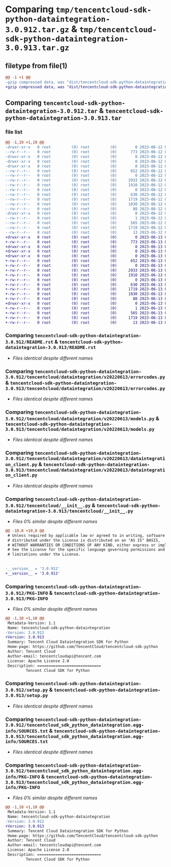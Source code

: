 # Comparing `tmp/tencentcloud-sdk-python-dataintegration-3.0.912.tar.gz` & `tmp/tencentcloud-sdk-python-dataintegration-3.0.913.tar.gz`

## filetype from file(1)

```diff
@@ -1 +1 @@
-gzip compressed data, was "dist/tencentcloud-sdk-python-dataintegration-3.0.912.tar", last modified: Mon Jun 12 03:01:35 2023, max compression
+gzip compressed data, was "dist/tencentcloud-sdk-python-dataintegration-3.0.913.tar", last modified: Tue Jun 13 02:09:19 2023, max compression
```

## Comparing `tencentcloud-sdk-python-dataintegration-3.0.912.tar` & `tencentcloud-sdk-python-dataintegration-3.0.913.tar`

### file list

```diff
@@ -1,19 +1,19 @@
-drwxr-xr-x   0 root         (0) root         (0)        0 2023-06-12 03:01:35.000000 tencentcloud-sdk-python-dataintegration-3.0.912/
--rw-r--r--   0 root         (0) root         (0)      773 2023-06-12 03:01:35.000000 tencentcloud-sdk-python-dataintegration-3.0.912/README.rst
-drwxr-xr-x   0 root         (0) root         (0)        0 2023-06-12 03:01:35.000000 tencentcloud-sdk-python-dataintegration-3.0.912/tencentcloud/
-drwxr-xr-x   0 root         (0) root         (0)        0 2023-06-12 03:01:35.000000 tencentcloud-sdk-python-dataintegration-3.0.912/tencentcloud/dataintegration/
-drwxr-xr-x   0 root         (0) root         (0)        0 2023-06-12 03:01:35.000000 tencentcloud-sdk-python-dataintegration-3.0.912/tencentcloud/dataintegration/v20220613/
--rw-r--r--   0 root         (0) root         (0)      652 2023-06-12 03:01:35.000000 tencentcloud-sdk-python-dataintegration-3.0.912/tencentcloud/dataintegration/v20220613/errorcodes.py
--rw-r--r--   0 root         (0) root         (0)        0 2023-06-12 03:01:35.000000 tencentcloud-sdk-python-dataintegration-3.0.912/tencentcloud/dataintegration/v20220613/__init__.py
--rw-r--r--   0 root         (0) root         (0)     2933 2023-06-12 03:01:35.000000 tencentcloud-sdk-python-dataintegration-3.0.912/tencentcloud/dataintegration/v20220613/models.py
--rw-r--r--   0 root         (0) root         (0)     1910 2023-06-12 03:01:35.000000 tencentcloud-sdk-python-dataintegration-3.0.912/tencentcloud/dataintegration/v20220613/dataintegration_client.py
--rw-r--r--   0 root         (0) root         (0)        0 2023-06-12 03:01:35.000000 tencentcloud-sdk-python-dataintegration-3.0.912/tencentcloud/dataintegration/__init__.py
--rw-r--r--   0 root         (0) root         (0)      630 2023-06-12 03:01:35.000000 tencentcloud-sdk-python-dataintegration-3.0.912/tencentcloud/__init__.py
--rw-r--r--   0 root         (0) root         (0)     1719 2023-06-12 03:01:35.000000 tencentcloud-sdk-python-dataintegration-3.0.912/PKG-INFO
--rw-r--r--   0 root         (0) root         (0)     1030 2023-06-12 03:01:35.000000 tencentcloud-sdk-python-dataintegration-3.0.912/setup.py
--rw-r--r--   0 root         (0) root         (0)       88 2023-06-12 03:01:35.000000 tencentcloud-sdk-python-dataintegration-3.0.912/setup.cfg
-drwxr-xr-x   0 root         (0) root         (0)        0 2023-06-12 03:01:35.000000 tencentcloud-sdk-python-dataintegration-3.0.912/tencentcloud_sdk_python_dataintegration.egg-info/
--rw-r--r--   0 root         (0) root         (0)        1 2023-06-12 03:01:35.000000 tencentcloud-sdk-python-dataintegration-3.0.912/tencentcloud_sdk_python_dataintegration.egg-info/dependency_links.txt
--rw-r--r--   0 root         (0) root         (0)      565 2023-06-12 03:01:35.000000 tencentcloud-sdk-python-dataintegration-3.0.912/tencentcloud_sdk_python_dataintegration.egg-info/SOURCES.txt
--rw-r--r--   0 root         (0) root         (0)     1719 2023-06-12 03:01:35.000000 tencentcloud-sdk-python-dataintegration-3.0.912/tencentcloud_sdk_python_dataintegration.egg-info/PKG-INFO
--rw-r--r--   0 root         (0) root         (0)       13 2023-06-12 03:01:35.000000 tencentcloud-sdk-python-dataintegration-3.0.912/tencentcloud_sdk_python_dataintegration.egg-info/top_level.txt
+drwxr-xr-x   0 root         (0) root         (0)        0 2023-06-13 02:09:19.000000 tencentcloud-sdk-python-dataintegration-3.0.913/
+-rw-r--r--   0 root         (0) root         (0)      773 2023-06-13 02:09:19.000000 tencentcloud-sdk-python-dataintegration-3.0.913/README.rst
+drwxr-xr-x   0 root         (0) root         (0)        0 2023-06-13 02:09:19.000000 tencentcloud-sdk-python-dataintegration-3.0.913/tencentcloud/
+drwxr-xr-x   0 root         (0) root         (0)        0 2023-06-13 02:09:19.000000 tencentcloud-sdk-python-dataintegration-3.0.913/tencentcloud/dataintegration/
+drwxr-xr-x   0 root         (0) root         (0)        0 2023-06-13 02:09:19.000000 tencentcloud-sdk-python-dataintegration-3.0.913/tencentcloud/dataintegration/v20220613/
+-rw-r--r--   0 root         (0) root         (0)      652 2023-06-13 02:09:19.000000 tencentcloud-sdk-python-dataintegration-3.0.913/tencentcloud/dataintegration/v20220613/errorcodes.py
+-rw-r--r--   0 root         (0) root         (0)        0 2023-06-13 02:09:19.000000 tencentcloud-sdk-python-dataintegration-3.0.913/tencentcloud/dataintegration/v20220613/__init__.py
+-rw-r--r--   0 root         (0) root         (0)     2933 2023-06-13 02:09:19.000000 tencentcloud-sdk-python-dataintegration-3.0.913/tencentcloud/dataintegration/v20220613/models.py
+-rw-r--r--   0 root         (0) root         (0)     1910 2023-06-13 02:09:19.000000 tencentcloud-sdk-python-dataintegration-3.0.913/tencentcloud/dataintegration/v20220613/dataintegration_client.py
+-rw-r--r--   0 root         (0) root         (0)        0 2023-06-13 02:09:19.000000 tencentcloud-sdk-python-dataintegration-3.0.913/tencentcloud/dataintegration/__init__.py
+-rw-r--r--   0 root         (0) root         (0)      630 2023-06-13 02:09:19.000000 tencentcloud-sdk-python-dataintegration-3.0.913/tencentcloud/__init__.py
+-rw-r--r--   0 root         (0) root         (0)     1719 2023-06-13 02:09:19.000000 tencentcloud-sdk-python-dataintegration-3.0.913/PKG-INFO
+-rw-r--r--   0 root         (0) root         (0)     1030 2023-06-13 02:09:19.000000 tencentcloud-sdk-python-dataintegration-3.0.913/setup.py
+-rw-r--r--   0 root         (0) root         (0)       88 2023-06-13 02:09:19.000000 tencentcloud-sdk-python-dataintegration-3.0.913/setup.cfg
+drwxr-xr-x   0 root         (0) root         (0)        0 2023-06-13 02:09:19.000000 tencentcloud-sdk-python-dataintegration-3.0.913/tencentcloud_sdk_python_dataintegration.egg-info/
+-rw-r--r--   0 root         (0) root         (0)        1 2023-06-13 02:09:19.000000 tencentcloud-sdk-python-dataintegration-3.0.913/tencentcloud_sdk_python_dataintegration.egg-info/dependency_links.txt
+-rw-r--r--   0 root         (0) root         (0)      565 2023-06-13 02:09:19.000000 tencentcloud-sdk-python-dataintegration-3.0.913/tencentcloud_sdk_python_dataintegration.egg-info/SOURCES.txt
+-rw-r--r--   0 root         (0) root         (0)     1719 2023-06-13 02:09:19.000000 tencentcloud-sdk-python-dataintegration-3.0.913/tencentcloud_sdk_python_dataintegration.egg-info/PKG-INFO
+-rw-r--r--   0 root         (0) root         (0)       13 2023-06-13 02:09:19.000000 tencentcloud-sdk-python-dataintegration-3.0.913/tencentcloud_sdk_python_dataintegration.egg-info/top_level.txt
```

### Comparing `tencentcloud-sdk-python-dataintegration-3.0.912/README.rst` & `tencentcloud-sdk-python-dataintegration-3.0.913/README.rst`

 * *Files identical despite different names*

### Comparing `tencentcloud-sdk-python-dataintegration-3.0.912/tencentcloud/dataintegration/v20220613/errorcodes.py` & `tencentcloud-sdk-python-dataintegration-3.0.913/tencentcloud/dataintegration/v20220613/errorcodes.py`

 * *Files identical despite different names*

### Comparing `tencentcloud-sdk-python-dataintegration-3.0.912/tencentcloud/dataintegration/v20220613/models.py` & `tencentcloud-sdk-python-dataintegration-3.0.913/tencentcloud/dataintegration/v20220613/models.py`

 * *Files identical despite different names*

### Comparing `tencentcloud-sdk-python-dataintegration-3.0.912/tencentcloud/dataintegration/v20220613/dataintegration_client.py` & `tencentcloud-sdk-python-dataintegration-3.0.913/tencentcloud/dataintegration/v20220613/dataintegration_client.py`

 * *Files identical despite different names*

### Comparing `tencentcloud-sdk-python-dataintegration-3.0.912/tencentcloud/__init__.py` & `tencentcloud-sdk-python-dataintegration-3.0.913/tencentcloud/__init__.py`

 * *Files 0% similar despite different names*

```diff
@@ -10,8 +10,8 @@
 # Unless required by applicable law or agreed to in writing, software
 # distributed under the License is distributed on an "AS IS" BASIS,
 # WITHOUT WARRANTIES OR CONDITIONS OF ANY KIND, either express or implied.
 # See the License for the specific language governing permissions and
 # limitations under the License.
 
 
-__version__ = '3.0.912'
+__version__ = '3.0.913'
```

### Comparing `tencentcloud-sdk-python-dataintegration-3.0.912/PKG-INFO` & `tencentcloud-sdk-python-dataintegration-3.0.913/PKG-INFO`

 * *Files 0% similar despite different names*

```diff
@@ -1,10 +1,10 @@
 Metadata-Version: 1.1
 Name: tencentcloud-sdk-python-dataintegration
-Version: 3.0.912
+Version: 3.0.913
 Summary: Tencent Cloud Dataintegration SDK for Python
 Home-page: https://github.com/TencentCloud/tencentcloud-sdk-python
 Author: Tencent Cloud
 Author-email: tencentcloudapi@tencent.com
 License: Apache License 2.0
 Description: ============================
         Tencent Cloud SDK for Python
```

### Comparing `tencentcloud-sdk-python-dataintegration-3.0.912/setup.py` & `tencentcloud-sdk-python-dataintegration-3.0.913/setup.py`

 * *Files identical despite different names*

### Comparing `tencentcloud-sdk-python-dataintegration-3.0.912/tencentcloud_sdk_python_dataintegration.egg-info/SOURCES.txt` & `tencentcloud-sdk-python-dataintegration-3.0.913/tencentcloud_sdk_python_dataintegration.egg-info/SOURCES.txt`

 * *Files identical despite different names*

### Comparing `tencentcloud-sdk-python-dataintegration-3.0.912/tencentcloud_sdk_python_dataintegration.egg-info/PKG-INFO` & `tencentcloud-sdk-python-dataintegration-3.0.913/tencentcloud_sdk_python_dataintegration.egg-info/PKG-INFO`

 * *Files 0% similar despite different names*

```diff
@@ -1,10 +1,10 @@
 Metadata-Version: 1.1
 Name: tencentcloud-sdk-python-dataintegration
-Version: 3.0.912
+Version: 3.0.913
 Summary: Tencent Cloud Dataintegration SDK for Python
 Home-page: https://github.com/TencentCloud/tencentcloud-sdk-python
 Author: Tencent Cloud
 Author-email: tencentcloudapi@tencent.com
 License: Apache License 2.0
 Description: ============================
         Tencent Cloud SDK for Python
```

